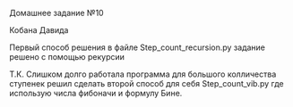 Домашнее задание №10

Кобана Давида

Первый способ решения в файле Step_count_recursion.py задание решено с помощью рекурсии

Т.К. Слишком долго работала программа для большого колличества ступенек решил сделать второй способ для себя 
Step_count_vib.py где использую числа фибоначи и формулу Бине.
